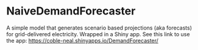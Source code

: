 # NaiveDemandForecaster
A simple model that generates scenario based projections (aka forecasts) for grid-delivered electricity. Wrapped in a Shiny app. See this link to use the app: https://coble-neal.shinyapps.io/DemandForecaster/ 
